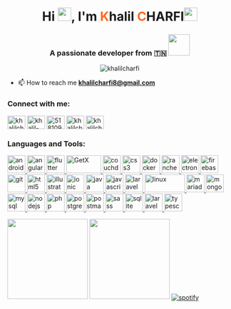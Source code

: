 <h1 align="center">Hi <img src="https://raw.githubusercontent.com/khalilcharfi/khalilcharfi/main/wave.gif" width="30px">, I'm <span style="color:#FF6820">K</span>halil <span style="color:#FF6820">C</span>HARFI<span><img src="https://raw.githubusercontent.com/khalilcharfi/khalilcharfi/main/audio.svg" width="30px"></span></h1> 

<h3 align="center">A passionate developer from 🇹🇳 <img src="https://github.com/khalilcharfi/khalilcharfi/blob/main/type.webp" width="48"></h3>

<p align="center"> <img src="https://komarev.com/ghpvc/?username=khalilcharfi&label=Profile%20views&color=0e75b6&style=flat" alt="khalilcharfi" /> </p>

- 📫 How to reach me **khalilcharfi8@gmail.com**

<h3 align="left">Connect with me:</h3>
<p align="left">
   <!--
<a href="https://dev.to/khalilcharfi" target="blank"><img align="center" src="https://cdn.jsdelivr.net/npm/simple-icons@3.0.1/icons/dev-dot-to.svg" alt="khalilcharfi" height="30" width="40" /></a>-->
<a href="https://twitter.com/khalilcharfi8" target="blank"><img align="center" src="https://cdn.jsdelivr.net/npm/simple-icons@3.0.1/icons/twitter.svg" alt="khalilcharfi8" height="30" width="40" /></a>
<a href="https://linkedin.com/in/khalil-charfi" target="blank"><img align="center" src="https://cdn.jsdelivr.net/npm/simple-icons@3.0.1/icons/linkedin.svg" alt="khalil-charfi" height="30" width="40" /></a>
<a href="https://stackoverflow.com/users/5181098" target="blank"><img align="center" src="https://cdn.jsdelivr.net/npm/simple-icons@3.0.1/icons/stackoverflow.svg" alt="5181098" height="30" width="40" /></a>
<a href="https://www.behance.net/khalilcharfi" target="blank"><img align="center" src="https://cdn.jsdelivr.net/npm/simple-icons@3.0.1/icons/behance.svg" alt="khalilcharfi" height="30" width="40" /></a><!--
<a href="https://www.leetcode.com/khalilcharfi" target="blank"><img align="center" src="https://cdn.jsdelivr.net/npm/simple-icons@3.0.1/icons/leetcode.svg" alt="khalilcharfi" height="30" width="40" /></a>-->
<a href="https://play.google.com/store/apps/dev?id=7880609022685360461" target="blank"><img align="center" src="https://simpleicons.org/icons/googleplay.svg" alt="khalilcharfi" height="30" width="40" /></a>
</p>

<h3 align="left">Languages and Tools:</h3>
<p align="left"> <a href="https://developer.android.com" target="_blank"> 
<img src="https://www.vectorlogo.zone/logos/android/android-official.svg" alt="android" width="40" height="40"/> </a> <a href="https://angular.io" target="_blank"> <img src="https://www.vectorlogo.zone/logos/angular/angular-icon.svg" alt="angularjs" width="40" height="40"/> 
   </a> 
   <a href="https://flutter.dev/" target="_blank"> <img src="https://www.vectorlogo.zone/logos/flutterio/flutterio-icon.svg" alt="flutter" width="40" height="40"/> </a>
   <a href="https://github.com/jonataslaw/getx#about-get" target="_blank"> <img src="https://raw.githubusercontent.com/khalilcharfi/khalilcharfi/main/getx.webp" alt="GetX" width="78" height="40"/> </a> <a href="https://couchdb.apache.org/" target="_blank"> <img src="https://www.vectorlogo.zone/logos/apache_couchdb/apache_couchdb-icon.svg" alt="couchdb" width="40" height="40"/> </a> <a href="https://www.w3schools.com/css/" target="_blank"> 
<img src="https://www.vectorlogo.zone/logos/netlifyapp_watercss/netlifyapp_watercss-ar21.svg" alt="css3" width="40" height="40"/> </a> <a href="https://www.docker.com/" target="_blank"> 
<img src="https://www.vectorlogo.zone/logos/docker/docker-icon.svg" alt="docker" width="40" height="40"/> </a> 
   <a href="https://rancher.com/" target="_blank">
     <img src="https://www.vectorlogo.zone/logos/rancher/rancher-icon.svg" alt="rancher" width="40" height="40"/> </a>
<a href="https://www.electronjs.org" target="_blank"> 
<img src="https://www.vectorlogo.zone/logos/electronjs/electronjs-icon.svg" alt="electron" width="40" height="40"/> </a> 
<a href="https://firebase.google.com/" target="_blank"> <img src="https://www.vectorlogo.zone/logos/firebase/firebase-icon.svg" alt="firebase" width="40" height="40"/> </a> <a href="https://git-scm.com/" target="_blank"> <img src="https://www.vectorlogo.zone/logos/git-scm/git-scm-icon.svg" alt="git" width="40" height="40"/> </a> <a href="https://www.w3.org/html/" target="_blank"> 
<img src="https://www.vectorlogo.zone/logos/w3_html5/w3_html5-icon.svg" alt="html5" width="40" height="40"/> </a> <a href="https://www.adobe.com/in/products/illustrator.html" target="_blank"> <img src="https://www.vectorlogo.zone/logos/adobe_illustrator/adobe_illustrator-icon.svg" alt="illustrator" width="40" height="40"/> </a> <a href="https://ionicframework.com" target="_blank"> <img src="https://upload.wikimedia.org/wikipedia/commons/d/d1/Ionic_Logo.svg" alt="ionic" width="40" height="40"/> </a> 
<a href="https://www.java.com" target="_blank"> 
<img src="https://www.vectorlogo.zone/logos/java/java-vertical.svg" alt="java" width="40" height="40"/> </a>
 <a href="https://developer.mozilla.org/en-US/docs/Web/JavaScript" target="_blank">
  <img src="https://www.vectorlogo.zone/logos/javascript/javascript-vertical.svg" alt="javascript" width="40" height="40"/> </a>
   <a href="https://laravel.com/" target="_blank">
    <img src="https://www.vectorlogo.zone/logos/laravel/laravel-icon.svg" alt="laravel" width="40" height="40"/> </a> 
    <a href="https://www.linux.org/" target="_blank"> 
    <img src="https://www.vectorlogo.zone/logos/linux/linux-ar21.svg" alt="linux" width="90" height="40"/> </a> <a href="https://mariadb.org/" target="_blank"> <img src="https://www.vectorlogo.zone/logos/mariadb/mariadb-icon.svg" alt="mariadb" width="40" height="40"/> </a> 
    <a href="https://www.mongodb.com/" target="_blank"> <img src="https://www.vectorlogo.zone/logos/mongodb/mongodb-icon.svg" alt="mongodb" width="40" height="40"/> </a> 
    <a href="https://www.mysql.com/" target="_blank"> 
    <img src="https://www.vectorlogo.zone/logos/mysql/mysql-official.svg" alt="mysql" width="40" height="40"/> </a> 
    <a href="https://nodejs.org" target="_blank">
     <img src="https://www.vectorlogo.zone/logos/nodejs/nodejs-icon.svg" alt="nodejs" width="40" height="40"/> </a> 
      <a href="https://www.php.net" target="_blank"> <img src="https://www.vectorlogo.zone/logos/php/php-icon.svg" alt="php" width="40" height="40"/> </a> 
    <a href="https://www.postgresql.org" target="_blank"> 
    <img src="https://www.vectorlogo.zone/logos/postgresql/postgresql-vertical.svg" alt="postgresql" width="40" height="40"/> </a> <a href="https://postman.com" target="_blank"> <img src="https://www.vectorlogo.zone/logos/getpostman/getpostman-icon.svg" alt="postman" width="40" height="40"/> </a>
     <a href="https://sass-lang.com" target="_blank"> 
     <img src="https://www.vectorlogo.zone/logos/sass-lang/sass-lang-icon.svg" alt="sass" width="40" height="40"/> </a> <a href="https://www.sqlite.org/" target="_blank"> <img src="https://www.vectorlogo.zone/logos/sqlite/sqlite-icon.svg" alt="sqlite" width="40" height="40"/> </a> 
     <a href="https://www.typescriptlang.org/" target="_blank">
     <img src="https://www.vectorlogo.zone/logos/laravel/laravel-icon.svg" alt="laravel" width="40" height="40"/> </a> <a href="https://ionicframework.com" target="_blank"> 
     <img src="https://www.vectorlogo.zone/logos/typescriptlang/typescriptlang-icon.svg" alt="typescript" width="40" height="40"/> </a> </p>

<img height="180em" src="https://github-readme-stats.vercel.app/api?username=khalilcharfi&show_icons=true&hide_border=true" />
<img height="180em" src="https://github-readme-stats.vercel.app/api/top-langs/?username=khalilcharfi&show_icons=true&hide_border=true&layout=compact&langs_count=8"/>

<a href="https://github.com/kittinan/spotify-github-profile" target="blank">
  <img align="center"
    src="https://spotify-github-profile.vercel.app/api/view?uid=xo9hucmnfw0zbfbac68403sj8&cover_image=true&theme=novatorem"
    alt="spotify" />
</a>
